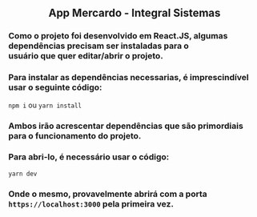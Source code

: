 <h2 align="center">App Mercardo - Integral Sistemas</h2>

<h3>Como o projeto foi desenvolvido em React.JS, algumas dependências precisam ser instaladas para o <br> usuário que quer editar/abrir o projeto.</h3>

<h3>Para instalar as dependências necessarias, é imprescindível usar o seguinte código:</h3>
<code>npm i</code> ou <code>yarn install</code>
<h3>Ambos irão acrescentar dependências que são primordiais para o funcionamento do projeto.</h3>

<h3>Para abri-lo, é necessário usar o código:</h3>

<code>yarn dev</code>

<h3>Onde o mesmo, provavelmente abrirá com a porta <code>https://localhost:3000</code> pela primeira vez.</h3>

